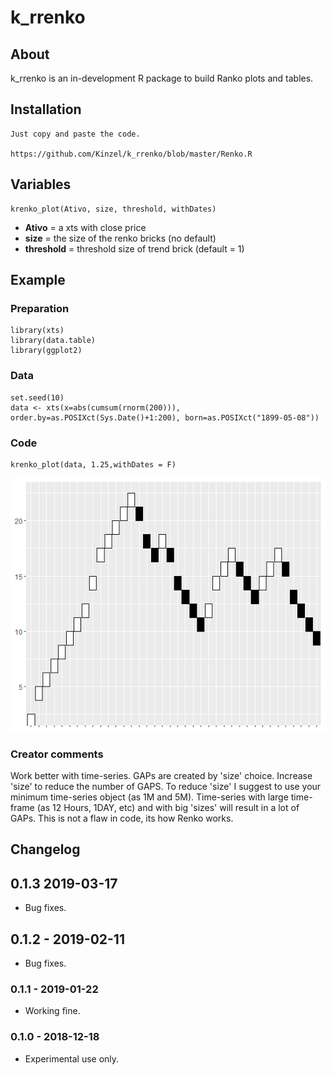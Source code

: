 # k_rrenko

## About
k_rrenko is an in-development R package to build Ranko plots and tables.

## Installation

    Just copy and paste the code.
    
    https://github.com/Kinzel/k_rrenko/blob/master/Renko.R

## Variables

    krenko_plot(Ativo, size, threshold, withDates)

* **Ativo** = a xts with close price
* **size** = the size of the renko bricks (no default)
* **threshold** = threshold size of trend brick (default = 1)

## Example

### Preparation

    library(xts)
    library(data.table)
    library(ggplot2)

### Data

    set.seed(10)
    data <- xts(x=abs(cumsum(rnorm(200))), order.by=as.POSIXct(Sys.Date()+1:200), born=as.POSIXct("1899-05-08"))

### Code

    krenko_plot(data, 1.25,withDates = F)

![k_rrenko](/newkrenkoMAR2019.png)

### Creator comments

Work better with time-series. GAPs are created by 'size' choice. Increase 'size' to reduce the number of GAPS. To reduce 'size' I suggest to use your minimum time-series object (as 1M and 5M). Time-series with large time-frame (as 12 Hours, 1DAY, etc) and with big 'sizes' will result in a lot of GAPs. This is not a flaw in code, its how Renko works.

## Changelog

## 0.1.3 2019-03-17
* Bug fixes.

## 0.1.2 - 2019-02-11
* Bug fixes.

### 0.1.1 - 2019-01-22
* Working fine.

### 0.1.0 - 2018-12-18
* Experimental use only.
